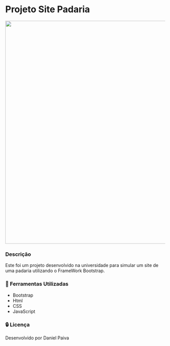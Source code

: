 # Projeto Site Padaria

<p align="center">
  <img width="700" src="https://i.imgur.com/GCSA1si.png">
</p>

### Descrição

Este foi um projeto desenvolvido na universidade para simular um site de uma padaria utilizando o FrameWork Bootstrap.

### :toolbox: Ferramentas Utilizadas

- Bootstrap
- Html
- CSS
- JavaScript

### :lock: Licença

Desenvolvido por Daniel Paiva
